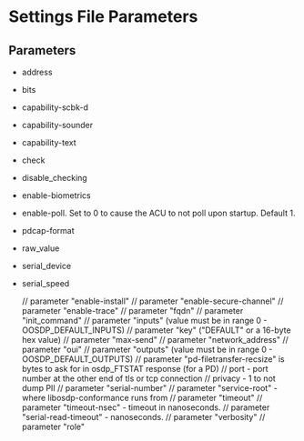 Settings File Parameters
========================

Parameters
----------

- address
- bits
- capability-scbk-d
- capability-sounder
- capability-text
- check
- disable_checking
- enable-biometrics
- enable-poll.  Set to 0 to cause the ACU to not poll upon startup.  Default 1.
- pdcap-format
- raw_value
- serial_device
- serial_speed


  // parameter "enable-install"
  // parameter "enable-secure-channel"
  // parameter "enable-trace"
  // parameter "fqdn"
  // parameter "init_command"
  // parameter "inputs" (value must be in range 0 - OOSDP_DEFAULT_INPUTS)
  // parameter  "key" ("DEFAULT" or a 16-byte hex value)
  // parameter "max-send"
  // parameter "network_address"
  // parameter "oui"
  // parameter "outputs" (value must be in range 0 - OOSDP_DEFAULT_OUTPUTS)
  // parameter "pd-filetransfer-recsize" is bytes to ask for in osdp_FTSTAT response (for a PD)
  // port - port number at the other end of tls or tcp connection
  // privacy - 1 to not dump PII
  // parameter "serial-number"
  // parameter "service-root" - where libosdp-conformance runs from
  // parameter "timeout"
  // parameter "timeout-nsec" - timeout in nanoseconds.
  // parameter "serial-read-timeout" - nanoseconds.
  // parameter "verbosity"
  // parameter "role"
  


